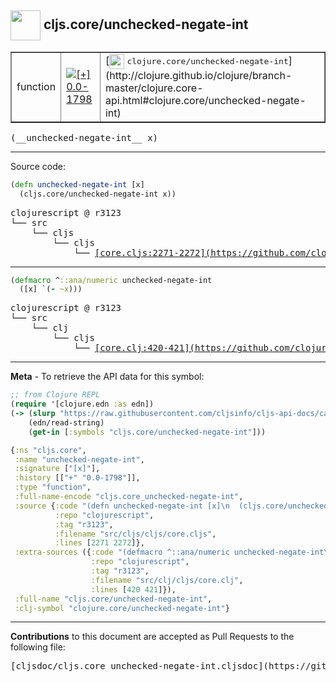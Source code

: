 ## <img width="48px" valign="middle" src="http://i.imgur.com/Hi20huC.png"> cljs.core/unchecked-negate-int

 <table border="1">
<tr>

<td>function</td>
<td><a href="https://github.com/cljsinfo/cljs-api-docs/tree/0.0-1798"><img valign="middle" alt="[+] 0.0-1798" src="https://img.shields.io/badge/+-0.0--1798-lightgrey.svg"></a> </td>
<td>
[<img height="24px" valign="middle" src="http://i.imgur.com/1GjPKvB.png"> <samp>clojure.core/unchecked-negate-int</samp>](http://clojure.github.io/clojure/branch-master/clojure.core-api.html#clojure.core/unchecked-negate-int)
</td>
</tr>
</table>

 <samp>
(__unchecked-negate-int__ x)<br>
</samp>

---





Source code:

```clj
(defn unchecked-negate-int [x]
  (cljs.core/unchecked-negate-int x))
```

 <pre>
clojurescript @ r3123
└── src
    └── cljs
        └── cljs
            └── <ins>[core.cljs:2271-2272](https://github.com/clojure/clojurescript/blob/r3123/src/cljs/cljs/core.cljs#L2271-L2272)</ins>
</pre>


---

```clj
(defmacro ^::ana/numeric unchecked-negate-int
  ([x] `(- ~x)))
```

 <pre>
clojurescript @ r3123
└── src
    └── clj
        └── cljs
            └── <ins>[core.clj:420-421](https://github.com/clojure/clojurescript/blob/r3123/src/clj/cljs/core.clj#L420-L421)</ins>
</pre>

---

__Meta__ - To retrieve the API data for this symbol:

```clj
;; from Clojure REPL
(require '[clojure.edn :as edn])
(-> (slurp "https://raw.githubusercontent.com/cljsinfo/cljs-api-docs/catalog/cljs-api.edn")
    (edn/read-string)
    (get-in [:symbols "cljs.core/unchecked-negate-int"]))
```

```clj
{:ns "cljs.core",
 :name "unchecked-negate-int",
 :signature ["[x]"],
 :history [["+" "0.0-1798"]],
 :type "function",
 :full-name-encode "cljs.core_unchecked-negate-int",
 :source {:code "(defn unchecked-negate-int [x]\n  (cljs.core/unchecked-negate-int x))",
          :repo "clojurescript",
          :tag "r3123",
          :filename "src/cljs/cljs/core.cljs",
          :lines [2271 2272]},
 :extra-sources ({:code "(defmacro ^::ana/numeric unchecked-negate-int\n  ([x] `(- ~x)))",
                  :repo "clojurescript",
                  :tag "r3123",
                  :filename "src/clj/cljs/core.clj",
                  :lines [420 421]}),
 :full-name "cljs.core/unchecked-negate-int",
 :clj-symbol "clojure.core/unchecked-negate-int"}

```

---

__Contributions__ to this document are accepted as Pull Requests to the following file:

 <pre>
[cljsdoc/cljs.core_unchecked-negate-int.cljsdoc](https://github.com/cljsinfo/cljs-api-docs/blob/master/cljsdoc/cljs.core_unchecked-negate-int.cljsdoc)
</pre>

